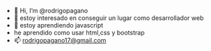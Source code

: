 - 👋 Hi, I’m @rodrigopagano
- 👀 estoy interesado en conseguir un lugar como desarrollador web
- 🌱 estoy aprendiendo javascript
- he aprendido como usar html,css y bootstrap
- 📫 rodrigopagano17@gmail.com

<!---
rodrigopagano/rodrigopagano is a ✨ special ✨ repository because its `README.md` (this file) appears on your GitHub profile.
You can click the Preview link to take a look at your changes.
--->

